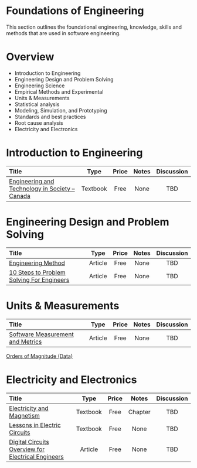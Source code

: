 # Foundations of Engineering

This section outlines the foundational engineering, knowledge, skills and methods that are used in software engineering.

# Overview

- Introduction to Engineering
- Engineering Design and Problem Solving
- Engineering Science
- Empirical Methods and Experimental
- Units & Measurements
- Statistical analysis
- Modeling, Simulation, and Prototyping
- Standards and best practices
- Root cause analysis
- Electricity and Electronics

# Introduction to Engineering

Title | Type | Price | Notes | Discussion
:-- | :--: | :--: | :--: | :--:
[Engineering and Technology in Society – Canada](https://pressbooks.bccampus.ca/engineeringinsociety) | Textbook | Free | None | TBD

# Engineering Design and Problem Solving

Title | Type | Price | Notes | Discussion
:-- | :--: | :--: | :--: | :--:
[Engineering Method](https://sites.tufts.edu/eeseniordesignhandbook/2013/engineering-method) | Article | Free | None | TBD
[10 Steps to Problem Solving For Engineers](https://www.engineeringinreallife.com/post/10-steps-to-problem-solving-for-engineers)| Article | Free | None | TBD

# Units & Measurements

Title | Type | Price | Notes | Discussion
:-- | :--: | :--: | :--: | :--:
[Software Measurement and Metrics](https://www.geeksforgeeks.org/software-measurement-and-metrics) | Article | Free | None | TBD
[Orders of Magnitude (Data)](https://en-academic.com/dic.nsf/enwiki/354520)

# Electricity and Electronics

Title | Type | Price | Notes | Discussion
:-- | :--: | :--: | :--: | :--:
[Electricity and Magnetism](https://openstax.org/books/university-physics-volume-2/pages/5-introduction) | Textbook | Free | Chapter | TBD
[Lessons in Electric Circuits](https://www.allaboutcircuits.com/textbook) | Textbook | Free | None | TBD
[Digital Circuits Overview for Electrical Engineers](https://onlinemasters.ohio.edu/blog/digital-circuits-overview)| Article | Free | None | TBD
